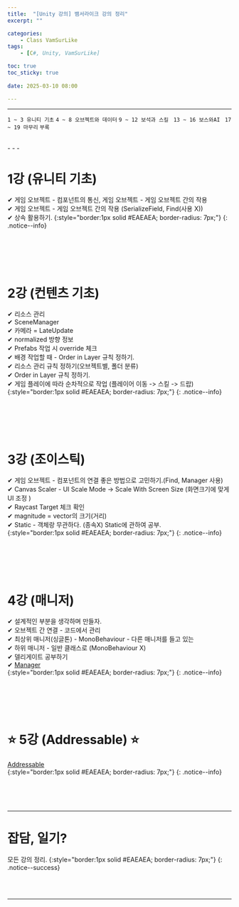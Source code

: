 ```yaml
---
title:  "[Unity 강의] 뱀서라이크 강의 정리"
excerpt: ""

categories:
    - Class VamSurLike
tags:
    - [C#, Unity, VamSurLike]

toc: true
toc_sticky: true
 
date: 2025-03-10 08:00

---
```

- - -

`1 ~ 3 유니티 기초` `4 ~ 8 오브젝트와 데이터` `9 ~ 12 보석과 스킬 ` `13 ~ 16 보스와AI ` `17 ~ 19 마무리` `부록`

<br>
- - - 

# 1강 (유니티 기초)
✔ 게임 오브젝트 - 컴포넌트의 통신, 게임 오브젝트 - 게임 오브젝트 간의 작용  
✔ 게임 오브젝트 - 게임 오브젝트 간의 작용 (SerializeField, Find(사용 X))  
✔ 상속 활용하기.
{:style="border:1px solid #EAEAEA; border-radius: 7px;"}
{: .notice--info}  

<br><br><br><br>

# 2강 (컨텐츠 기초)
✔ 리소스 관리  
✔ SceneManager  
✔ 카메라 = LateUpdate  
✔ normalized 방향 정보  
✔ Prefabs 작업 시 override 체크  
✔ 배경 작업할 때 - Order in Layer 규칙 정하기.  
✔ 리소스 관리 규칙 정하기(오브젝트별, 폴더 분류)  
✔ Order in Layer 규칙 정하기.  
✔ 게임 플레이에 따라 순차적으로 작업 (플레이어 이동 -> 스킬 -> 드랍)  
{:style="border:1px solid #EAEAEA; border-radius: 7px;"}
{: .notice--info}  

<br><br><br><br>

# 3강 (조이스틱)
✔ 게임 오브젝트 - 컴포넌트의 연결 좋은 방법으로 고민하기.(Find, Manager 사용)  
✔ Canvas Scaler - UI Scale Mode -> Scale With Screen Size (화면크기에 맞게 UI 조정 )  
✔ Raycast Target 체크 확인  
✔ magnitude = vector의 크기(거리)  
✔ Static - 객체랑 무관하다. (종속X) Static에 관하여 공부.  
{:style="border:1px solid #EAEAEA; border-radius: 7px;"}
{: .notice--info}  

<br><br><br><br>

# 4강 (매니저)
✔ 설계적인 부분을 생각하며 만들자.  
✔ 오브젝트 간 연결 - 코드에서 관리   
✔ 최상위 매니저(싱글톤) - MonoBehaviour - 다른 매니저를 들고 있는  
✔ 하위 매니저 - 일반 클래스로 (MonoBehaviour X)  
✔ 델리게이트 공부하기  
✔ [Manager](https://levell1.github.io/class%20vamsurlike/VamClass04/#1-manager)  
{:style="border:1px solid #EAEAEA; border-radius: 7px;"}
{: .notice--info}  

<br><br><br><br>

# ⭐ 5강 (Addressable) ⭐
[Addressable](https://levell1.github.io/class%20vamsurlike/VamClass05)  
{:style="border:1px solid #EAEAEA; border-radius: 7px;"}
{: .notice--info}  


<br><br><br>
- - - 

# 잡담, 일기?
모든 강의 정리.
{:style="border:1px solid #EAEAEA; border-radius: 7px;"}
{: .notice--success}  


<br><br>
- - -